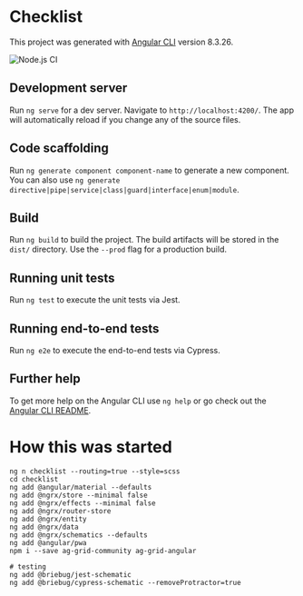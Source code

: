 # Checklist

This project was generated with [Angular CLI](https://github.com/angular/angular-cli) version 8.3.26.

![Node.js CI](https://github.com/ronlawrence3/checklist/workflows/Node.js%20CI/badge.svg)

## Development server

Run `ng serve` for a dev server. Navigate to `http://localhost:4200/`. The app will automatically reload if you change any of the source files.

## Code scaffolding

Run `ng generate component component-name` to generate a new component. You can also use `ng generate directive|pipe|service|class|guard|interface|enum|module`.

## Build

Run `ng build` to build the project. The build artifacts will be stored in the `dist/` directory. Use the `--prod` flag for a production build.

## Running unit tests

Run `ng test` to execute the unit tests via Jest.

## Running end-to-end tests

Run `ng e2e` to execute the end-to-end tests via Cypress.

## Further help

To get more help on the Angular CLI use `ng help` or go check out the [Angular CLI README](https://github.com/angular/angular-cli/blob/master/README.md).

# How this was started
```
ng n checklist --routing=true --style=scss  
cd checklist
ng add @angular/material --defaults
ng add @ngrx/store --minimal false 
ng add @ngrx/effects --minimal false
ng add @ngrx/router-store
ng add @ngrx/entity
ng add @ngrx/data
ng add @ngrx/schematics --defaults
ng add @angular/pwa
npm i --save ag-grid-community ag-grid-angular

# testing
ng add @briebug/jest-schematic
ng add @briebug/cypress-schematic --removeProtractor=true
```
